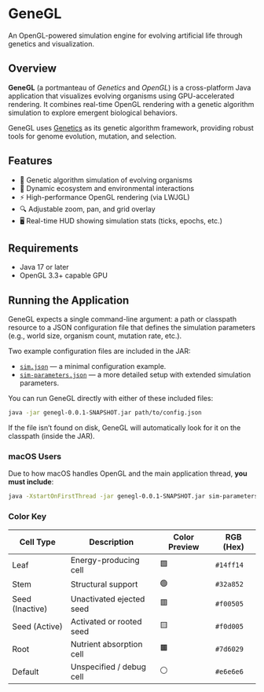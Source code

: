 # GeneGL

An OpenGL-powered simulation engine for evolving artificial life through genetics and visualization.

## Overview

**GeneGL** (a portmanteau of *Genetics* and *OpenGL*) is a cross-platform Java application that visualizes evolving organisms using GPU-accelerated rendering. It combines real-time OpenGL rendering with a genetic algorithm simulation to explore emergent biological behaviors.

GeneGL uses [Genetics](https://github.com/ADifferentLuke/Genetics) as its genetic algorithm framework, providing robust tools for genome evolution, mutation, and selection.

## Features

- 🧬 Genetic algorithm simulation of evolving organisms  
- 🌿 Dynamic ecosystem and environmental interactions  
- ⚡ High-performance OpenGL rendering (via LWJGL)  
- 🔍 Adjustable zoom, pan, and grid overlay  
- 🖥️ Real-time HUD showing simulation stats (ticks, epochs, etc.)  

## Requirements

- Java 17 or later  
- OpenGL 3.3+ capable GPU  

## Running the Application

GeneGL expects a single command-line argument: a path or classpath resource to a JSON configuration file that defines the simulation parameters (e.g., world size, organism count, mutation rate, etc.).

Two example configuration files are included in the JAR:

- [`sim.json`](https://github.com/ADifferentLuke/genegl/blob/main/src/main/resources/sim.json) — a minimal configuration example.
- [`sim-parameters.json`](https://github.com/ADifferentLuke/genegl/blob/main/src/main/resources/sim-parameters.json) — a more detailed setup with extended simulation parameters.

You can run GeneGL directly with either of these included files:

```bash
java -jar genegl-0.0.1-SNAPSHOT.jar path/to/config.json 
```

If the file isn’t found on disk, GeneGL will automatically look for it on the classpath (inside the JAR).

### macOS Users

Due to how macOS handles OpenGL and the main application thread, **you must include**:

```bash
java -XstartOnFirstThread -jar genegl-0.0.1-SNAPSHOT.jar sim-parameters.json
```

### Color Key

| Cell Type | Description | Color Preview | RGB (Hex) |
|------------|--------------|----------------|------------|
| Leaf | Energy-producing cell | 🟩 | `#14ff14` |
| Stem | Structural support | 🟢 | `#32a852` |
| Seed (Inactive) | Unactivated ejected seed | 🟥 | `#f00505` |
| Seed (Active) | Activated or rooted seed | 🟨 | `#f0d005` |
| Root | Nutrient absorption cell | 🟫 | `#7d6029` |
| Default | Unspecified / debug cell | ⚪ | `#e6e6e6` |
